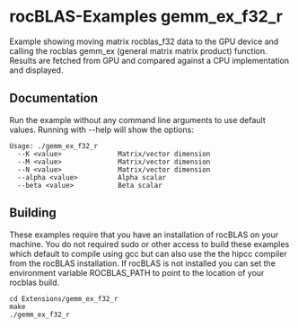 # rocBLAS-Examples gemm_ex_f32_r
Example showing moving matrix rocblas_f32 data to the GPU device and calling the rocblas gemm_ex (general matrix matrix product) function. Results are fetched from GPU and compared against a CPU implementation and displayed.

## Documentation
Run the example without any command line arguments to use default values.
Running with --help will show the options:

    Usage: ./gemm_ex_f32_r
      --K <value>              Matrix/vector dimension
      --M <value>              Matrix/vector dimension
      --N <value>              Matrix/vector dimension
      --alpha <value>          Alpha scalar
      --beta <value>           Beta scalar

## Building
These examples require that you have an installation of rocBLAS on your machine.  You do not required sudo or other access to build these examples which default to compile using gcc but can also use the the hipcc compiler from the rocBLAS installation. If rocBLAS is not installed you can set the environment variable ROCBLAS_PATH to point to the location of your rocblas build.

    cd Extensions/gemm_ex_f32_r
    make
    ./gemm_ex_f32_r
 
